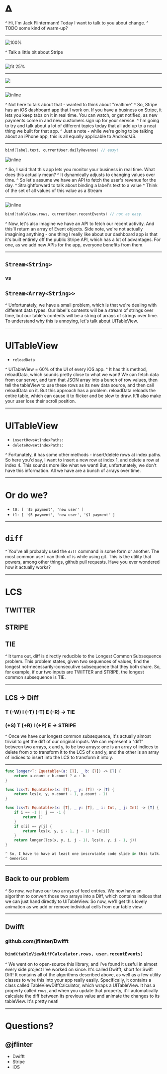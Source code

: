 # 𝚫

^ Hi, I'm Jack Flintermann! Today I want to talk to you about change.
^ TODO some kind of warm-up?

---

![100%](stripe.png)

^ Talk a little bit about Stripe

---

![fit 25%](relay.png)

---

![](fabric.png)

---

![inline](dashboard_framed.png)

^ Not here to talk about that - wanted to think about "realtime"
^ So, Stripe has an iOS dashboard app that I work on. If you have a business on Stripe, it lets you keep tabs on it in real time. You can watch, or get notified, as new payments come in and new customers sign up for your service.
^ I'm going to try and talk about a lot of different topics today that all add up to a neat thing we built for that app.
^ Just a note - while we're going to be talking about an iPhone app, this is all equally applicable to Android/JS.

---

```swift
bind(label.text, currentUser.dailyRevenue) // easy!
```

![inline](dashboard_volume.png)

^ So, I said that this app lets you monitor your business in real time. What does this actually mean?
^ It dynamically adjusts to changing values over time.
^ So let's assume we have an API to fetch the user's revenue for the day.
^ Straightforward to talk about binding a label's text to a value
^ Think of the set of all values of this value as a Stream

---

![inline](dashboard_activity.png)

```swift
bind(tableView.rows, currentUser.recentEvents) // not as easy.
```

^ Now, let's also imagine we have an API to fetch our recent activity. And this'll return an array of Event objects. Side note, we're not actually imagining anything - one thing I really like about our dashboard app is that it's built entirely off the public Stripe API, which has a lot of advantages. For one, as we add new APIs for the app, everyone benefits from them.

---

## `Stream<String>`
### vs
## `Stream<Array<String>>`

^ Unfortunately, we have a small problem, which is that we're dealing with different data types. Our label's contents will be a stream of strings over time, but our table's contents will be a string of arrays of strings over time. To understand why this is annoying, let's talk about UITableView.

---

# UITableView

- `reloadData`

^ UITableView = 60% of the UI of every iOS app.
^ It has this method, reloadData, which sounds pretty close to what we want! We can fetch data from our server, and turn that JSON array into a bunch of row values, then tell the tableView to use these rows as its new data source, and then call reloadData on it. But this approach has a problem. reloadData reloads the entire table, which can cause it to flicker and be slow to draw. It'll also make your user lose their scroll position.

---

# UITableView

- `insertRowsAtIndexPaths:`
- `deleteRowsAtIndexPaths:`

^ Fortunately, it has some other methods - insert/delete rows at index paths. So here you'd say, I want to insert a new row at index 1, and delete a row at index 4. This sounds more like what we want! But, unfortunately, we don't have this information. All we have are a bunch of arrays over time.

---

# Or do we?

* `t0: [ '$5 payment', 'new user' ]              `
* `t1: [ '$5 payment', 'new user', '$1 payment' ]`

---

# `diff`

^ You've all probably used the `diff` command in some form or another. The most common use I can think of is while using git. This is the utility that powers, among other things, github pull requests. Have you ever wondered how it actually works?

---

# LCS

## **T**W**I**TT**E**R
## S**T**R**I**P**E**   
## **TIE**            

^ It turns out, diff is directly reducible to the Longest Common Subsequence problem. This problem states, given two sequences of values, find the longest not-necessarily-consecutive subsequence that they both share. So, for example, if our two inputs are TWITTER and STRIPE, the longest common subsequence is TIE.

---

## LCS -> Diff

### **T** (-W) **I** (-T) (-T) **E** (-R) -> **TIE**
### (+S) **T** (+R) **I** (+P) **E** -> S**T**R**I**P**E**




^ Once we have our longest common subsequence, it's actually almost trivial to get the diff of our original inputs. We can represent a "diff" between two arrays, x and y, to be two arrays: one is an array of indices to delete from x to transform it to the LCS of x and y, and the other is an array of indices to insert into the LCS to transform it into y.

---

```swift
func longer<T: Equatable>(a: [T], _ b: [T]) -> [T] {
    return a.count > b.count ? a : b
}

func lcs<T: Equatable>(x: [T], _ y: [T]) -> [T] {
    return lcs(x, y, x.count - 1, y.count - 1)
}

func lcs<T: Equatable>(x: [T], _ y: [T], _ i: Int, _ j: Int) -> [T] {
    if i == -1 || j == -1 {
        return []
    }
    if x[i] == y[j] {
        return lcs(x, y, i - 1, j - 1) + [x[i]]
    }
    return longer(lcs(x, y, i, j - 1), lcs(x, y, i - 1, j))
}

^ So, I have to have at least one inscrutable code slide in this talk.
^ Generics

```

---

## Back to our problem

^ So now, we have our two arrays of feed entries. We now have an algorithm to convert those two arrays into a Diff, which contains indices that we can just hand directly to UITableView. So now, we'll get this lovely animation as we add or remove individual cells from our table view.

---

## Dwifft

### github.com/jflinter/Dwifft

### `bind(tableViewDiffCalculator.rows, user.recentEvents)`

^ We went on to open-source this library, and I've found it useful in almost every side project I've worked on since. It's called Dwifft, short for Swift Diff! It contains all of the algorithms described above, as well as a few utility classes to wire this into your app really easily. Specifically, it contains a class called TableViewDiffCalculator, which wraps a UITableView. It has a property called `rows`, and when you update that property, it'll automatically calculate the diff between its previous value and animate the changes to its tableView. It's pretty neat!

---

# Questions?
## @jflinter

- Dwifft
- Stripe
- iOS
